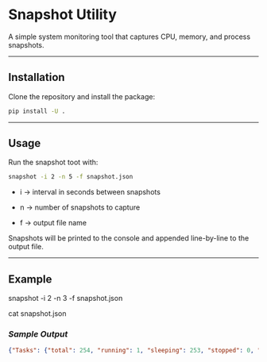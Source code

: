 # Snapshot Utility
A simple system monitoring tool that captures CPU, memory, and process snapshots.

---

## Installation 
Clone the repository and install the package:
```bash
pip install -U .
```

---

## Usage
Run the snapshot toot with:
```bash
snapshot -i 2 -n 5 -f snapshot.json
```
- i → interval in seconds between snapshots

- n → number of snapshots to capture

- f → output file name

Snapshots will be printed to the console and appended line-by-line to the output file.

---

## Example
snapshot -i 2 -n 3 -f snapshot.json

cat snapshot.json

### ***Sample Output***
```json
{"Tasks": {"total": 254, "running": 1, "sleeping": 253, "stopped": 0, "zombie": 0}, "%CPU": {"user": 0.0, "system": 1.0, "idle": 12.0}, "KiB Mem": {"total": 24326504, "free": 18159672, "used": 6166832}, "KiB Swap": {"total": 8388604, "free": 8388604, "used": 0}, "Timestamp": 1758900665}
